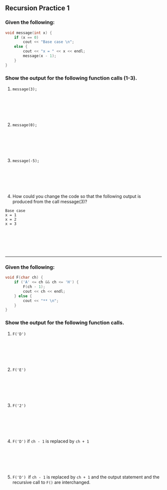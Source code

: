 ## Recursion Practice 1
 

### Given the following:
```cpp
void message(int x) {
    if (x == 0)
        cout << "Base case \n";
    else {
        cout << "x = " << x << endl;
        message(x - 1);
    }
}
```
 
 
### Show the output for the following function calls (1-3). 
 
1. `message(3);`
```






```
2. `message(0);` 
```






```
3. `message(-5);` 
```






```
4. How could you change the code so that the following output is produced from the call message(3)? 
 
```
Base case
x = 1
x = 2
x = 3
```
```






```

-----

### Given the following:
```cpp
void F(char ch) {
    if ('A' <= ch && ch <= 'H') {
        F(ch - 1);
        cout << ch << endl;
    } else {
        cout << "** \n";
    }
}
```
 
 
 
### Show the output for the following function calls. 
 
1.	`F('D')` 
```






```
2.	`F('E')` 
```






```
3.	`F('2') `
```






```
4.	`F('D')` if `ch - 1` is replaced by `ch + 1` 
```






```
5.	`F('D') `if `ch - 1` is replaced by `ch + 1` and the output statement and the recursive call to `F()` are interchanged. 
```






```




 
 
